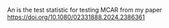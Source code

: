 An is the test statistic for testing MCAR from my paper
https://doi.org/10.1080/02331888.2024.2386361
